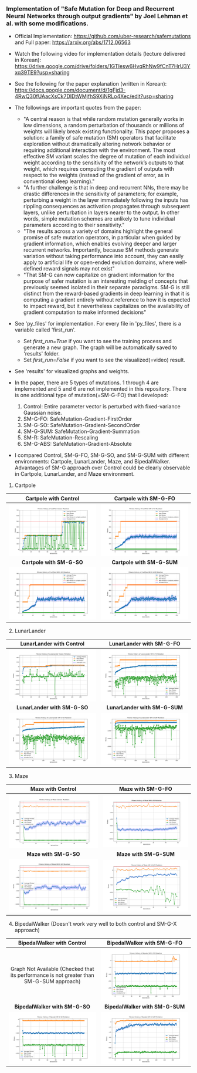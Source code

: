 ### Implementation of "Safe Mutation for Deep and Recurrent Neural Networks through output gradients" by Joel Lehman et al. with some modifications.

- Official Implementation: https://github.com/uber-research/safemutations and Full paper: https://arxiv.org/abs/1712.06563

- Watch the following video for implementation details (lecture delivered in Korean): https://drive.google.com/drive/folders/1GTIesw6HvqRhNw9fCnT7HrU3Yxq39TE9?usp=sharing

- See the following for the paper explanation (written in Korean): https://docs.google.com/document/d/1gFjd3-4RwQ30fUAacXsCk7DIDtWMjfhS9XjNRLo4Xec/edit?usp=sharing 

- The followings are important quotes from the paper:
  -  "A central reason is that while random mutation generally works in low dimensions, 
  a random perturbation of thousands or millions of weights will likely break existing functionality. 
  This paper proposes a solution: a family of safe mutation (SM) operators that facilitate exploration without 
  dramatically altering network behavior or requiring additional interaction with the environment. 
  The most effective SM variant scales the degree of mutation of each individual weight 
  according to the sensitivity of the network’s outputs to that weight, 
  which requires computing the gradient of outputs with respect to the weights (instead of the gradient of error, as in conventional deep learning)."
  - "A further challenge is that in deep and recurrent NNs, 
  there may be drastic differences in the sensitivity of parameters;
  for example, perturbing a weight in the layer immediately following the inputs has rippling consequences 
  as activation propagates through subsequent layers, unlike perturbation in layers nearer to the output. 
  In other words, simple mutation schemes are unlikely to tune individual parameters according to their sensitivity."
  - "The results across a variety of domains highlight the general promise of safe mutation operators, 
  in particular when guided by gradient information, which enables evolving deeper and larger recurrent networks. 
  Importantly, because SM methods generate variation without taking performance into account, 
  they can easily apply to artificial life or open-ended evolution domains, 
  where well-defined reward signals may not exist"
  - "That SM-G can now capitalize on gradient information for the purpose of safer mutation is an interesting 
  melding of concepts that previously seemed isolated in their separate paradigms. 
  SM-G is still distinct from the reward-based gradients in deep learning in that 
  it is computing a gradient entirely without reference to how it is expected to impact reward,
  but it nevertheless capitalizes on the availability of gradient computation to make informed decisions"


- See 'py_files' for implementation. For every file in 'py_files', there is a variable called 'first_run'. 
  - Set *first_run=True* if you want to see the training process and generate a new graph. The graph will be automatically saved to 'results' folder.
  - Set *first_run=False* if you want to see the visualized(=video) result.


- See 'results' for visualized graphs and weights.


- In the paper, there are 5 types of mutations.
1 through 4 are implemented and 5 and 6 are not implemented in this repository.
There is one additional type of mutation(=SM-G-FO) that I developed:
  1. Control: Entire parameter vector is perturbed with fixed-variance Gaussian noise.
  2. SM-G-FO: SafeMutation-Gradient-FirstOrder
  3. SM-G-SO: SafeMutation-Gradient-SecondOrder
  4. SM-G-SUM: SafeMutation-Gradient-Summation
  5. SM-R: SafeMutation-Rescaling
  6. SM-G-ABS: SafeMutation-Gradient-Absolute


- I compared Control, SM-G-FO, SM-G-SO, and SM-G-SUM with different environments: Cartpole, LunarLander, Maze, and BipedalWalker. 
Advantages of SM-G approach over Control could be clearly observable in Cartpole, LunarLander, and Maze environment. 

1. Cartpole<br>
  
|            **Cartpole with Control**            |            **Cartpole with SM-G-FO**             |
|:-----------------------------------------------:|:------------------------------------------------:|
| ![Image 1](results/cartpole%20ga%20control.png) | ![Image 2](results/cartpole%20ga%20sm-g-fo.png)  |
|            **Cartpole with SM-G-SO**            |            **Cartpole with SM-G-SUM**            |
| ![Image 3](results/cartpole%20ga%20sm-g-so.png) | ![Image 4](results/cartpole%20ga%20sm-g-sum.png) |

2. LunarLander<br>

|            **LunarLander with Control**             |            **LunarLander with SM-G-FO**             |
|:---------------------------------------------------:|:---------------------------------------------------:|
| ![Image 5](results/lundarlander%20ga%20control.png) | ![Image 6](results/lunarlander%20ga%20sm-g-fo.png)  |
|            **LunarLander with SM-G-SO**             |            **LunarLander with SM-G-SUM**            |
| ![Image 7](results/lunarlander%20ga%20sm-g-so.png)  | ![Image 8](results/lunarlander%20ga%20sm-g-sum.png) |

3. Maze<br>

|             **Maze with Control**              |             **Maze with SM-G-FO**             |
|:----------------------------------------------:|:---------------------------------------------:|
|  ![Image 9](results/maze%20ga%20control.png)   | ![Image 10](results/Maze%20ga%20sm-g-fo.png)  |
|             **Maze with SM-G-SO**              |            **Maze with SM-G-SUM**             |
| ![Image 11](results/Maze%20ga%20sm-g-so.png)   | ![Image 12](results/maze%20ga%20sm-g-sum.png) |

4. BipedalWalker (Doesn't work very well to both control and SM-G-X approach)<br>

|                              **BipedalWalker with Control**                              |          **BipedalWalker with SM-G-FO**          |
|:----------------------------------------------------------------------------------------:|:------------------------------------------------:|
| Graph Not Available (Checked that its performance is not greater than SM-G-SUM approach) | ![Image 13](results/bipedal%20ga%20sm-g-fo.png)  |
|                              **BipedalWalker with SM-G-SO**                              |         **BipedalWalker with SM-G-SUM**          |
|                     ![Image 14](results/Bipedal%20ga%20sm-g-so.png)                      | ![Image 15](results/Bipedal%20ga%20sm-g-sum.png) |

